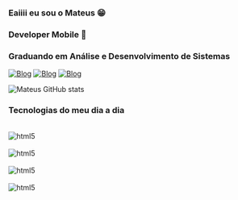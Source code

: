 ### Eaiiii eu sou o Mateus 😁
### Developer Mobile 📱
### Graduando em Análise e Desenvolvimento de Sistemas

[![Blog](https://img.shields.io/badge/WhatsApp-25D366?style=for-the-badge&logo=whatsapp&logoColor=white)](https://api.whatsapp.com/send?phone=5585985413096)
[![Blog](https://img.shields.io/badge/Gmail-D14836?style=for-the-badge&logo=gmail&logoColor=white)](mateusdsgn2001@gmail.com) [![Blog](https://img.shields.io/badge/Instagram-E4405F?style=for-the-badge&logo=instagram&logoColor=white)](https://www.instagram.com/_mateuss019/)

![Mateus GitHub stats](https://github-readme-stats.vercel.app/api?username=mateus1999&show_icons=true&theme=dracula)

### Tecnologias do meu dia a dia

<div style="display: inline_block"><br/>    <img align="center" alt="html5" src="https://img.shields.io/badge/HTML5-E34F26?style=for-the-badge&logo=html5&logoColor=white"/>
</div>
<div style="display: inline_block"><br/>    <img align="center" alt="html5" src="https://img.shields.io/badge/CSS3-1572B6?style=for-the-badge&logo=css3&logoColor=white"/>
</div>
<div style="display: inline_block"><br/>    <img align="center" alt="html5" src="https://img.shields.io/badge/JavaScript-323330?style=for-the-badge&logo=javascript&logoColor=F7DF1E"/>
</div>
<div style="display: inline_block"><br/>    <img align="center" alt="html5" src="https://img.shields.io/badge/React_Native-20232A?style=for-the-badge&logo=react&logoColor=61DAFB"/>
</div>

